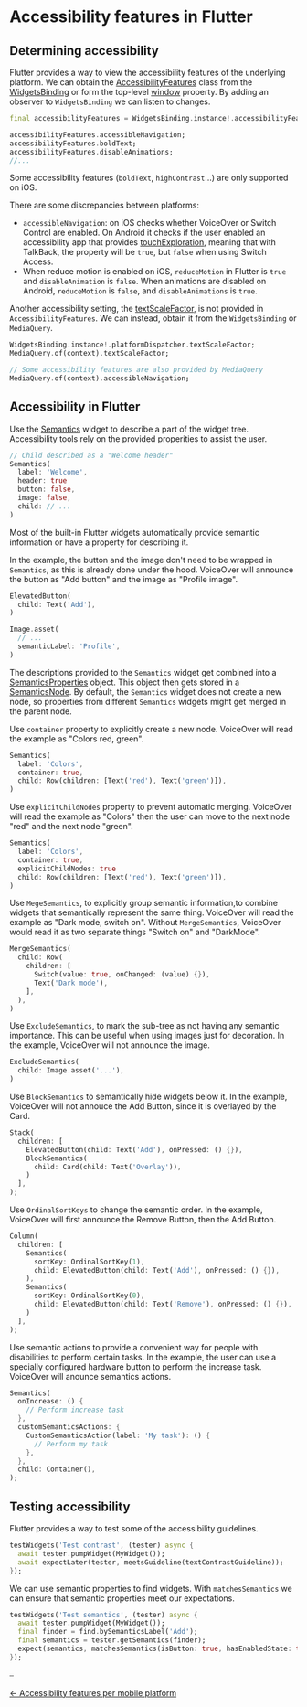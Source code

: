 # Accessibility features in Flutter

## Determining accessibility

Flutter provides a way to view the accessibility features of the underlying platform. We can obtain the [AccessibilityFeatures](https://api.flutter.dev/flutter/dart-ui/AccessibilityFeatures-class.html) class from the [WidgetsBinding](https://api.flutter.dev/flutter/widgets/WidgetsBinding-mixin.html) or form the top-level [window](https://api.flutter.dev/flutter/dart-ui/window.html) property. By adding an observer to `WidgetsBinding` we can listen to changes.

```dart
final accessibilityFeatures = WidgetsBinding.instance!.accessibilityFeatures;

accessibilityFeatures.accessibleNavigation;
accessibilityFeatures.boldText;
accessibilityFeatures.disableAnimations;
//...
```

Some accessibility features (`boldText`, `highContrast`...) are only supported on iOS.

There are some discrepancies between platforms:

* `accessibleNavigation`: on iOS checks whether VoiceOver or Switch Control are enabled. On Android it checks if the user enabled an accessibility app that provides [touchExploration](https://developer.android.com/reference/android/view/accessibility/AccessibilityManager#isTouchExplorationEnabled()), meaning that with TalkBack, the property will be `true`, but `false` when using Switch Access.
* When reduce motion is enabled on iOS, `reduceMotion` in Flutter is `true` and `disableAnimation` is `false`. When animations are disabled on Android, `reduceMotion` is `false`, and `disableAnimations` is `true`.

Another accessibility setting, the [textScaleFactor](https://api.flutter.dev/flutter/widgets/MediaQueryData/textScaleFactor.html), is not provided in `AccessibilityFeatures`. We can instead, obtain it from the `WidgetsBinding` or `MediaQuery`.

```dart
WidgetsBinding.instance!.platformDispatcher.textScaleFactor;
MediaQuery.of(context).textScaleFactor;

// Some accessibility features are also provided by MediaQuery
MediaQuery.of(context).accessibleNavigation;
```

## Accessibility in Flutter

Use the [Semantics](https://api.flutter.dev/flutter/widgets/Semantics-class.html) widget to describe a part of the widget tree. Accessibility tools rely on the provided properities to assist the user.

```dart
// Child described as a "Welcome header"
Semantics(
  label: 'Welcome',
  header: true
  button: false,
  image: false,
  child: // ...
)
```

Most of the built-in Flutter widgets automatically provide semantic information or have a property for describing it.

In the example, the button and the image don't need to be wrapped in `Semantics`, as this is already done under the hood. VoiceOver will announce the button as "Add button" and the image as "Profile image".

```dart
ElevatedButton(
  child: Text('Add'),
)

Image.asset(
  // ...
  semanticLabel: 'Profile',
)
```

The descriptions provided to the `Semantics` widget get combined into a [SemanticsProperties](https://api.flutter.dev/flutter/semantics/SemanticsProperties-class.html) object. This object then gets stored in a [SemanticsNode](https://api.flutter.dev/flutter/semantics/SemanticsNode-class.html). By default, the `Semantics` widget does not create a new node, so properties from different `Semantics` widgets might get merged in the parent node.


Use `container` property to explicitly create a new node. VoiceOver will read the example as "Colors red, green".

```dart
Semantics(
  label: 'Colors',
  container: true,
  child: Row(children: [Text('red'), Text('green')]),
)
```

Use `explicitChildNodes` property to prevent automatic merging. VoiceOver will read the example as "Colors" then the user can move to the next node "red" and the next node "green".

```dart
Semantics(
  label: 'Colors',
  container: true,
  explicitChildNodes: true
  child: Row(children: [Text('red'), Text('green')]),
)
```

Use `MegeSemantics`, to explicitly group semantic information,to combine widgets that semantically represent the same thing. VoiceOver will read the example as "Dark mode, switch on". Without `MergeSemantics`, VoiceOver would read it as two separate things "Switch on"  and "DarkMode".

```dart
MergeSemantics(
  child: Row(
    children: [
      Switch(value: true, onChanged: (value) {}),
      Text('Dark mode'),
    ],
  ),
)
```

Use `ExcludeSemantics`, to mark the sub-tree as not having any semantic importance. This can be useful when using images just for decoration. In the example, VoiceOver will not announce the image.

```dart
ExcludeSemantics(
  child: Image.asset('...'),
)
```

Use `BlockSemantics` to semantically hide widgets below it. In the example, VoiceOver will not annouce the Add Button, since it is overlayed by the Card.

```dart
Stack(
  children: [
    ElevatedButton(child: Text('Add'), onPressed: () {}),
    BlockSemantics(
      child: Card(child: Text('Overlay')),
    )
  ],
);
```

Use `OrdinalSortKeys` to change the semantic order. In the example, VoiceOver will first announce the Remove Button, then the Add Button.

```dart
Column(
  children: [
    Semantics(
      sortKey: OrdinalSortKey(1),
      child: ElevatedButton(child: Text('Add'), onPressed: () {}),
    ),
    Semantics(
      sortKey: OrdinalSortKey(0),
      child: ElevatedButton(child: Text('Remove'), onPressed: () {}),
    )
  ],
);
```

Use semantic actions to provide a convenient way for people with disabilities to perform certain tasks.
In the example, the user can use a specially configured hardware button to perform the increase task. VoiceOver will anounce semantics actions.

```dart
Semantics(
  onIncrease: () {
    // Perform increase task
  },
  customSemanticsActions: {
    CustomSemanticsAction(label: 'My task'): () {
      // Perform my task
    },
  },
  child: Container(),
);
```

## Testing accessibility

Flutter provides a way to test some of the accessibility guidelines.

```dart
testWidgets('Test contrast', (tester) async {
  await tester.pumpWidget(MyWidget());
  await expectLater(tester, meetsGuideline(textContrastGuideline));
});
```

We can use semantic properties to find widgets. With `matchesSemantics` we can ensure that semantic properties meet our expectations.

```dart
testWidgets('Test semantics', (tester) async {
  await tester.pumpWidget(MyWidget());
  final finder = find.bySemanticsLabel('Add');
  final semantics = tester.getSemantics(finder);
  expect(semantics, matchesSemantics(isButton: true, hasEnabledState: true));
});
```

⎯

[← Accessibility features per mobile platform](features_mobile_platforms.md "Accessibility features per mobile platform")
